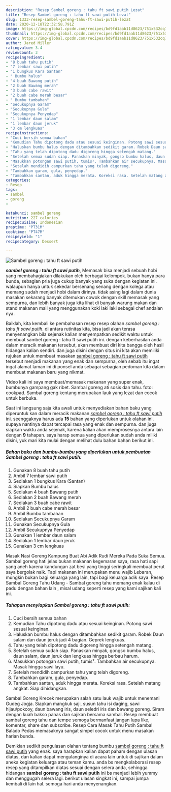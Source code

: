 ```yaml
---
description: "Resep Sambel goreng : tahu ft sawi putih Lezat"
title: "Resep Sambel goreng : tahu ft sawi putih Lezat"
slug: 1333-resep-sambel-goreng-tahu-ft-sawi-putih-lezat
date: 2020-12-18T22:32:58.791Z
image: https://img-global.cpcdn.com/recipes/bd9fd1aab11d8623/751x532cq70/sambel-goreng-tahu-ft-sawi-putih-foto-resep-utama.jpg
thumbnail: https://img-global.cpcdn.com/recipes/bd9fd1aab11d8623/751x532cq70/sambel-goreng-tahu-ft-sawi-putih-foto-resep-utama.jpg
cover: https://img-global.cpcdn.com/recipes/bd9fd1aab11d8623/751x532cq70/sambel-goreng-tahu-ft-sawi-putih-foto-resep-utama.jpg
author: Jared Miller
ratingvalue: 3.4
reviewcount: 3
recipeingredient:
- "8 buah tahu putih"
- "7 lembar sawi putih"
- "1 bungkus Kara Santan"
- " Bumbu halus"
- "4 buah Bawang putih"
- "2 buah Bawang merah"
- "3 buah cabe rawit"
- "2 buah cabe merah besar"
- " Bumbu tambahan"
- "Secukupnya Garam"
- "Secukupnya Gula"
- "Secukupnya Penyedap"
- "1 lembar daun salam"
- "1 lembar daun jeruk"
- "3 cm lengkuas"
recipeinstructions:
- "Cuci bersih semua bahan"
- "Kemudian Tahu dipotong dadu atau sesuai keinginan. Potong sawi sesuai keinginan."
- "Haluskan bumbu halus dengan ditambahkan sedikit garam. Robek Daun salam dan daun jeruk jadi 4 bagian. Geprek lengkuas."
- "Tahu yang telah dipotong dadu digoreng hingga setengah matang."
- "Setelah semua sudah siap. Panaskan minyak, gongso bumbu halus, daun salam, daun jeruk dan lengkuas hingga berbau harum."
- "Masukkan potongan sawi putih, tumis². Tambahkan air secukupnya. Masak hingga sawi layu."
- "Setelah mendidih campurkan tahu yang telah digoreng."
- "Tambahkan garam, gula, penyedap."
- "Tambahkan santan, aduk hingga merata. Koreksi rasa. Setelah matang angkat. Siap dihidangkan."
categories:
- Resep
tags:
- sambel
- goreng
- 

katakunci: sambel goreng  
nutrition: 227 calories
recipecuisine: Indonesian
preptime: "PT31M"
cooktime: "PT47M"
recipeyield: "1"
recipecategory: Dessert

---
```



![Sambel goreng : tahu ft sawi putih](https://img-global.cpcdn.com/recipes/bd9fd1aab11d8623/751x532cq70/sambel-goreng-tahu-ft-sawi-putih-foto-resep-utama.jpg)

<b><i>sambel goreng : tahu ft sawi putih</i></b>, Memasak bisa menjadi sebuah hobi yang membahagiakan dilakukan oleh berbagai kelompok. bukan hanya para bunda, sebagian pria juga cukup banyak yang suka dengan kegiatan ini. walaupun hanya untuk sekedar bersenang senang dengan kolega atau memang sudah menjadi hobi dalam dirinya. tidak asing lagi dalam dunia masakan sekarang banyak ditemukan cowok dengan skill memasak yang sempurna, dan lebih banyak juga kita lihat di banyak warung makan dan stand makanan mall yang menggunakan koki laki laki sebagai chef andalan nya.

Baiklah, kita kembali ke pembahasan resep resep olahan <i>sambel goreng : tahu ft sawi putih</i>. di antara rutinitas kita, bisa jadi akan terasa menyenangkan bila sejenak kalian menyempatkan sedikit waktu untuk membuat sambel goreng : tahu ft sawi putih ini. dengan keberhasilan anda dalam meracik makanan tersebut, akan membuat diri kita bangga oleh hasil hidangan kalian sendiri. dan juga disini dengan situs ini kita akan memiliki rujukan untuk membuat masakan <u>sambel goreng : tahu ft sawi putih</u> tersebut menjadi makanan yang enak dan sempurna, oleh sebab itu ingat ingat alamat laman ini di ponsel anda sebagai sebagian pedoman kita dalam membuat makanan baru yang nikmat.

Video kali ini saya membuat/memasak makanan yang super enak, bumbunya gampang gak ribet. Sambal goreng ati sosis dan tahu. foto: cookpad. Sambal goreng kentang merupakan lauk yang lezat dan cocok untuk berbuka.


Saat ini langsung saja kita awali untuk menyediakan bahan baku yang diperuntuk kan dalam meracik makanan <u><i>sambel goreng : tahu ft sawi putih</i></u> ini. seenggaknya harus ada <b>15</b> bahan yang diperlukan untuk olahan ini. supaya nantinya dapat tercapai rasa yang enak dan sempurna. dan juga siapkan waktu anda sejenak, karena kalian akan memprosesnya antara lain dengan <b>9</b> tahapan. saya harap semua yang diperlukan sudah anda miliki disini, yuk mari kita mulai dengan melihat dulu bahan bahan berikut ini.

<!--inarticleads1-->

##### Bahan baku dan bumbu-bumbu yang diperlukan untuk pembuatan Sambel goreng : tahu ft sawi putih:

1. Gunakan 8 buah tahu putih
1. Ambil 7 lembar sawi putih
1. Sediakan 1 bungkus Kara (Santan)
1. Siapkan  Bumbu halus
1. Sediakan 4 buah Bawang putih
1. Sediakan 2 buah Bawang merah
1. Sediakan 3 buah cabe rawit
1. Ambil 2 buah cabe merah besar
1. Ambil  Bumbu tambahan
1. Sediakan Secukupnya Garam
1. Gunakan Secukupnya Gula
1. Ambil Secukupnya Penyedap
1. Gunakan 1 lembar daun salam
1. Sediakan 1 lembar daun jeruk
1. Gunakan 3 cm lengkuas


Masak Nasi Goreng Kampung Buat Abi Adik Rudi Mereka Pada Suka Semua. Sambal goreng hati jelas bukan makanan kegemaran saya, rasa hati sapi yang aneh karena kandungan zat besi yang tinggi seringkali membuat perut saya bergolak naik. Tapi makanan ini merupakan menu wajib Lebaran, mungkin bukan bagi keluarga yang lain, tapi bagi keluarga adik saya. Resep Sambal Goreng Tahu Udang - Sambal goreng tahu memang enak kalau di padu dengan bahan lain , misal udang seperti resep yang kami sajikan kali ini. 

<!--inarticleads2-->

##### Tahapan menyiapkan Sambel goreng : tahu ft sawi putih:

1. Cuci bersih semua bahan
1. Kemudian Tahu dipotong dadu atau sesuai keinginan. Potong sawi sesuai keinginan.
1. Haluskan bumbu halus dengan ditambahkan sedikit garam. Robek Daun salam dan daun jeruk jadi 4 bagian. Geprek lengkuas.
1. Tahu yang telah dipotong dadu digoreng hingga setengah matang.
1. Setelah semua sudah siap. Panaskan minyak, gongso bumbu halus, daun salam, daun jeruk dan lengkuas hingga berbau harum.
1. Masukkan potongan sawi putih, tumis². Tambahkan air secukupnya. Masak hingga sawi layu.
1. Setelah mendidih campurkan tahu yang telah digoreng.
1. Tambahkan garam, gula, penyedap.
1. Tambahkan santan, aduk hingga merata. Koreksi rasa. Setelah matang angkat. Siap dihidangkan.


Sambal Goreng Krecek merupakan salah satu lauk wajib untuk menemani Gudeg Jogja. Siapkan mangkuk saji, susun tahu isi daging, sawi hijau/pokcoy, daun bawang iris, daun seledri iris dan bawang goreng. Siram dengan kuah bakso panas dan sajikan bersama sambal. Resep membuat sambal goreng tahu dan tempe semoga bermanfaat jangan lupa like, komentar, share dan subscribe. Resep Cara Masak Tahu Putih Sambal Balado Pedas memasaknya sangat simpel cocok untuk menu masakan harian bunda. 

Demikian sedikit pengulasan olahan tentang bumbu <u>sambel goreng : tahu ft sawi putih</u> yang enak. saya harapkan kalian dapat paham dengan ulasan diatas, dan kalian dapat mengulanginya di acara lain untuk di sajikan dalam aneka kegiatan keluarga atau teman kamu. anda bs mengkolaborasi resep resep yang ditampilkan diatas sesuai dengan selera anda, sehingga hidangan <b>sambel goreng : tahu ft sawi putih</b> ini bs menjadi lebih yummy dan menggugah selera lagi. berikut ulasan singkat ini, sampai jumpa kembali di lain hal. semoga hari anda menyenangkan.
